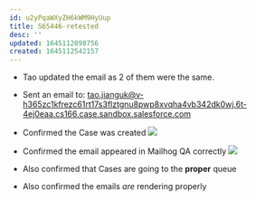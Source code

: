 ```yaml
---
id: u2yPqaWXyZH6kWM9HyUup
title: S65446-retested
desc: ''
updated: 1645112898756
created: 1645112542157
---
```


- Tao updated the email as 2 of them were the same.

- Sent an email to: tao.jianguk@v-h365zc1kfrezc61rt17s3flztgnu8pwp8xvqha4vb342dk0wj.6t-4ej0eaa.cs166.case.sandbox.salesforce.com

- Confirmed the Case was created
![](/assets/images/2022-02-17-10-44-46.png)
- Confirmed the email appeared in Mailhog QA correctly
![](/assets/images/2022-02-17-10-43-48.png)

- Also confirmed that Cases are going to the **proper** queue

- Also confirmed the emails *are* rendering properly